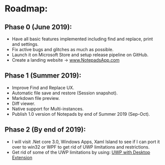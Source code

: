 ﻿# Roadmap:

## Phase 0 (June 2019):

* Have all basic features implemented including find and replace, print and settings.
* Fix active bugs and glitches as much as possible.
* Launch it on Microsoft Store and setup release pipeline on GitHub.
* Create a landing website -> www.NotepadsApp.com

## Phase 1 (Summer 2019):

* Improve Find and Replace UX.
* Automatic file save and restore (Session snapshot).
* Markdown file preview.
* Diff viewer.
* Native support for Multi-instances.
* Publish 1.0 version of Notepads by end of Summer 2019 (Sep-Oct).

## Phase 2 (By end of 2019):

* I will visit .Net core 3.0, Windows Apps, Xaml Island to see if I can port it over to win32 or WPF to get rid of UWP limitations and restrictions.
* Get rid of some of the UWP limitations by using: [UWP with Desktop Extension](https://stefanwick.com/2018/04/06/uwp-with-desktop-extension-part-1)
